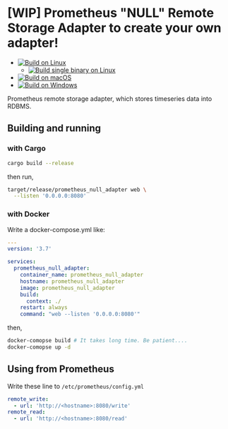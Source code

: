 # [WIP] Prometheus "NULL" Remote Storage Adapter to create your own adapter!

 - [![Build on Linux](https://github.com/ledyba/prometheus_null_adapter/workflows/Build%20on%20Linux/badge.svg)](https://github.com/ledyba/prometheus_null_adapter/actions?query=workflow%3A%22Build+on+Linux%22)
   - [![Build single binary on Linux](https://github.com/ledyba/prometheus_null_adapter/workflows/Build%20single%20binary%20on%20Linux/badge.svg)](https://github.com/ledyba/prometheus_null_adapter/actions?query=workflow%3A%22Build+single+binary+on+Linux%22)
 - [![Build on macOS](https://github.com/ledyba/prometheus_null_adapter/workflows/Build%20on%20macOS/badge.svg)](https://github.com/ledyba/prometheus_null_adapter/actions?query=workflow%3A%22Build+on+macOS%22)
 - [![Build on Windows](https://github.com/ledyba/prometheus_null_adapter/workflows/Build%20on%20Windows/badge.svg)](https://github.com/ledyba/prometheus_null_adapter/actions?query=workflow%3A%22Build+on+Windows%22)

Prometheus remote storage adapter, which stores timeseries data into RDBMS.

## Building and running

### with Cargo

```bash
cargo build --release
```

then run,

```bash
target/release/prometheus_null_adapter web \
  --listen '0.0.0.0:8080'
```

### with Docker

Write a docker-compose.yml like:

```yaml
---
version: '3.7'

services:
  prometheus_null_adapter:
    container_name: prometheus_null_adapter
    hostname: prometheus_null_adapter
    image: prometheus_null_adapter
    build:
      context: ./
    restart: always
    command: "web --listen '0.0.0.0:8080'"
```

then,

```bash
docker-comopse build # It takes long time. Be patient....
docker-comopse up -d
```

## Using from Prometheus

Write these line to `/etc/prometheus/config.yml`

```yaml
remote_write:
  - url: 'http://<hostname>:8080/write'
remote_read:
  - url: 'http://<hostname>:8080/read'
```
